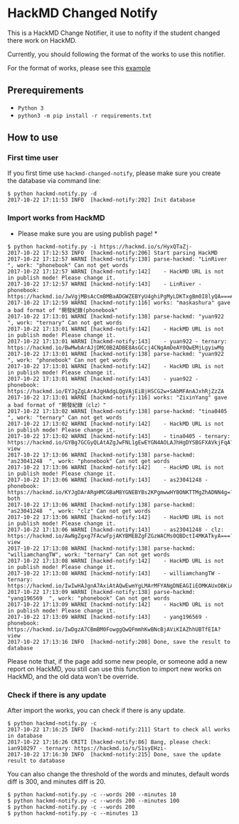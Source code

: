 HackMD Changed Notify
=====================

This is a HackMD Change Notifier, it use to nofity
if the student changed there work on HackMD.

Currently, you should following the format of the works to
use this notifier.

For the format of works, please see this [example](https://hackmd.io/s/HyxQTaZj-)

Prerequirements
---------------

* `Python 3`
* `python3 -m pip install -r requirements.txt`


How to use
----------

### First time user

If you first time use `hackmd-changed-notify`, please make sure you
create the database via command line:

```
$ python hackmd-notify.py -d
2017-10-22 17:11:53 INFO  [hackmd-notify:202] Init database
```

### Import works from HackMD

* Please make sure you are using publish page! *

```
$ python hackmd-notify.py -i https://hackmd.io/s/HyxQTaZj-
2017-10-22 17:12:53 INFO  [hackmd-notify:206] Start parsing HackMD
2017-10-22 17:12:57 WARNI [hackmd-notify:138] parse-hackmd: "LinRiver    ", work: "phonebook" Can not get words
2017-10-22 17:12:57 WARNI [hackmd-notify:142]    - HackMD URL is not in publish mode! Please change it.
2017-10-22 17:12:57 WARNI [hackmd-notify:143]    - LinRiver - phonebook: https://hackmd.io/JwVgjMBsAcCmBMBaADGWZEBYyU4ghiPgMyLDKTxgBm0I8lyQA===#
2017-10-22 17:12:59 WARNI [hackmd-notify:116] works: "maskashura" gave a bad format of "開發紀錄(phonebook"
2017-10-22 17:13:01 WARNI [hackmd-notify:138] parse-hackmd: "yuan922     ", work: "ternary" Can not get words
2017-10-22 17:13:01 WARNI [hackmd-notify:142]    - HackMD URL is not in publish mode! Please change it.
2017-10-22 17:13:01 WARNI [hackmd-notify:143]    - yuan922 - ternary: https://hackmd.io/BwMwbArAJjDMC0B2ADBE8AsGCcj4CNgAmDeAY0QwEMjLgyiwMg
2017-10-22 17:13:01 WARNI [hackmd-notify:138] parse-hackmd: "yuan922     ", work: "phonebook" Can not get words
2017-10-22 17:13:01 WARNI [hackmd-notify:142]    - HackMD URL is not in publish mode! Please change it.
2017-10-22 17:13:01 WARNI [hackmd-notify:143]    - yuan922 - phonebook: https://hackmd.io/EYJgZgLArAJgHAdgLQgVAjEiBjHSCG2w+SAbMFAnAJxhRjZzZA
2017-10-22 17:13:01 WARNI [hackmd-notify:116] works: "ZixinYang" gave a bad format of "開發紀錄（clz）"
2017-10-22 17:13:02 WARNI [hackmd-notify:138] parse-hackmd: "tina0405    ", work: "ternary" Can not get words
2017-10-22 17:13:02 WARNI [hackmd-notify:142]    - HackMD URL is not in publish mode! Please change it.
2017-10-22 17:13:02 WARNI [hackmd-notify:143]    - tina0405 - ternary: https://hackmd.io/GYBg7GCGyQLAtAZgJwFNL1gEwEYGN4AOLAJhHgDYSBGFXAVkjFqA?view
2017-10-22 17:13:06 WARNI [hackmd-notify:138] parse-hackmd: "as23041248  ", work: "phonebook" Can not get words
2017-10-22 17:13:06 WARNI [hackmd-notify:142]    - HackMD URL is not in publish mode! Please change it.
2017-10-22 17:13:06 WARNI [hackmd-notify:143]    - as23041248 - phonebook: https://hackmd.io/KYJgDArARgHMCGBaM8YGNEBYBs2KPgmwwHYBONKTTMgZhADNN4g=?both
2017-10-22 17:13:06 WARNI [hackmd-notify:138] parse-hackmd: "as23041248  ", work: "clz" Can not get words
2017-10-22 17:13:06 WARNI [hackmd-notify:142]    - HackMD URL is not in publish mode! Please change it.
2017-10-22 17:13:06 WARNI [hackmd-notify:143]    - as23041248 - clz: https://hackmd.io/AwNgZgxg7FAcwFpjAKYBMEBZgFZGzWACMs0QBDctI4MKATkyA===?view
2017-10-22 17:13:08 WARNI [hackmd-notify:138] parse-hackmd: "williamchangTW", work: "ternary" Can not get words
2017-10-22 17:13:08 WARNI [hackmd-notify:142]    - HackMD URL is not in publish mode! Please change it.
2017-10-22 17:13:08 WARNI [hackmd-notify:143]    - williamchangTW - ternary: https://hackmd.io/IwIwHAJgnA7AxiAtAQwEwmYgLMArMFYANgDNEAGIiEOMKAUxOBKiA===#
2017-10-22 17:13:09 WARNI [hackmd-notify:138] parse-hackmd: "yang196569  ", work: "phonebook" Can not get words
2017-10-22 17:13:09 WARNI [hackmd-notify:142]    - HackMD URL is not in publish mode! Please change it.
2017-10-22 17:13:09 WARNI [hackmd-notify:143]    - yang196569 - phonebook: https://hackmd.io/IwDgzA7CBmBM0FowggQwQFmmhKwBNcBjAViKIAZhhUBTfEIA?view
2017-10-22 17:13:16 INFO  [hackmd-notify:208] Done, save the result to database
```

Please note that, if the page add some new people, or someone add a
new report on HackMD, you still can use this function to import new
works on HackMD, and the old data won't be override.

### Check if there is any update

After import the works, you can check if there is any update.

```
$ python hackmd-notify.py -c
2017-10-22 17:16:25 INFO  [hackmd-notify:211] Start to check all works in database
2017-10-22 17:16:26 CRITI [hackmd-notify:86] Bang, please check: ian910297 - ternary: https://hackmd.io/s/S1syEHzi-
2017-10-22 17:16:30 INFO  [hackmd-notify:215] Done, save the update result to database
```

You can also change the threshold of the words and minutes, default
words diff is 300, and minutes diff is 20.

```
$ python hackmd-notify.py -c --words 200 --minutes 10
$ python hackmd-notify.py -c --words 200 --minutes 100
$ python hackmd-notify.py -c --words 200
$ python hackmd-notify.py -c --minutes 13
```
